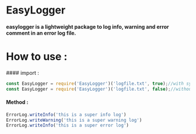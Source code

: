 # EasyLogger

#### easylogger is a lightweight package to log info, warning and error comment in an error log file.

# How to use : 

#### import :
```javascript
const EasyLogger = require('EasyLogger')('logfile.txt', true);//with syntaxic coloration
const EasyLogger = require('EasyLogger')('logfile.txt', false);//without syntaxic coloration
```

#### Method :

```javascript
ErrorLog.writeInfo('this is a super info log') 
ErrorLog.writeWarning('this is a super warning log') 
ErrorLog.writeInfo('this is a super error log') 
```
